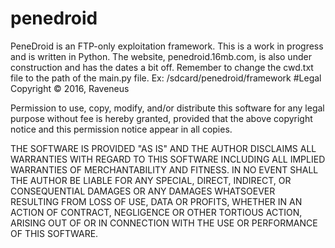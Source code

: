 # penedroid
PeneDroid is an FTP-only exploitation framework. This is a work in progress and is written in Python. The website, 
penedroid.16mb.com, is also under construction and has the dates a bit off. 
Remember to change the cwd.txt file to the path of the main.py file. Ex: /sdcard/penedroid/framework
#Legal
Copyright © 2016, Raveneus

Permission to use, copy, modify, and/or distribute this software for any legal purpose without fee is hereby granted, provided that the above copyright notice and this permission notice appear in all copies.

THE SOFTWARE IS PROVIDED "AS IS" AND THE AUTHOR DISCLAIMS ALL WARRANTIES WITH REGARD TO THIS SOFTWARE INCLUDING ALL IMPLIED WARRANTIES OF MERCHANTABILITY AND FITNESS. IN NO EVENT SHALL THE AUTHOR BE LIABLE FOR ANY SPECIAL, DIRECT, INDIRECT, OR CONSEQUENTIAL DAMAGES OR ANY DAMAGES WHATSOEVER RESULTING FROM LOSS OF USE, DATA OR PROFITS, WHETHER IN AN ACTION OF CONTRACT, NEGLIGENCE OR OTHER TORTIOUS ACTION, ARISING OUT OF OR IN CONNECTION WITH THE USE OR PERFORMANCE OF THIS SOFTWARE.
